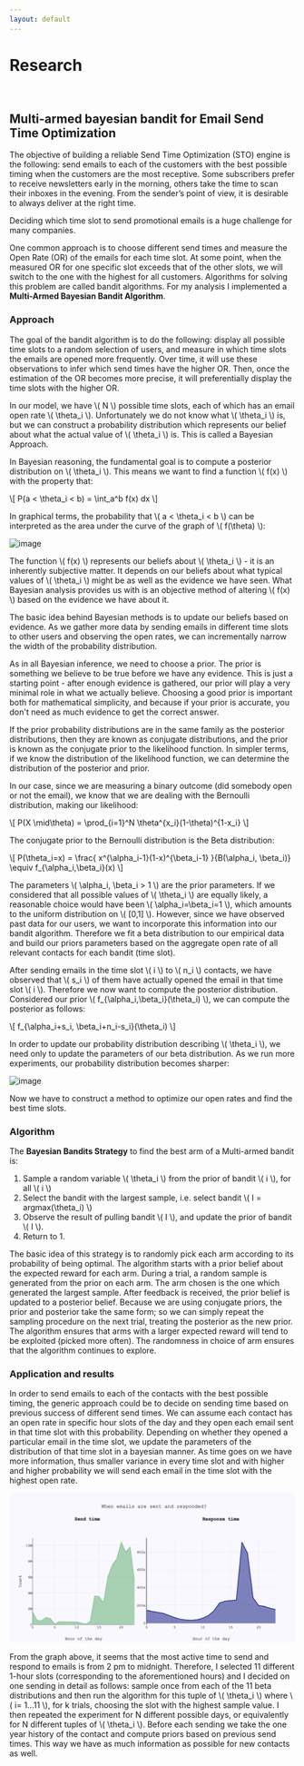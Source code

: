 ```yaml
---
layout: default
---
```


# Research

<br>

## Multi-armed bayesian bandit for Email Send Time Optimization

The objective of building a reliable Send Time Optimization (STO) engine is the following: send emails to each of the customers with the best possible timing when the customers are the most receptive. Some subscribers prefer to receive newsletters early in the morning, others take the time to scan their inboxes in the evening.  From the sender’s point of view, it is desirable to always deliver at the right time.

Deciding which time slot to send promotional emails is a huge challenge for many companies.

One common approach is to choose different send times and measure the Open Rate (OR) of the emails for each time slot. At some point, when the measured OR for one specific slot exceeds that of the other slots, we will switch to the one with the highest for all customers. Algorithms for solving this problem are called bandit algorithms. For my analysis I implemented a **Multi-Armed Bayesian Bandit Algorithm**.
<br>


### Approach

The goal of the bandit algorithm is to do the following: display all possible time slots to a random selection of users, and measure in which time slots the emails are opened more frequently. Over time, it will use these observations to infer which send times have the higher OR. Then, once the estimation of the OR becomes more precise, it will preferentially display the time slots with the higher OR.

In our model, we have \\( N \\) possible time slots, each of which has an email open rate \\( \theta_i \\). Unfortunately we do not know what \\( \theta_i \\) is, but we can construct a probability distribution which represents our belief about what the actual value of \\( \theta_i \\) is. This is called a Bayesian Approach.

In Bayesian reasoning, the fundamental goal is to compute a posterior distribution on \\( \theta_i \\). This means we want to find a function \\( f(x) \\) with the property that:

\\[ P(a < \theta_i < b) = \int_a^b f(x) dx \\]

In graphical terms, the probability that \\( a < \theta_i < b \\) can be interpreted as the area under the curve of the graph of \\( f(\theta) \\):

![image](https://www.chrisstucchio.com/blog_media/2013/bayesian_analysis_conversion_rates/posterior_distribution.png)

The function \\( f(x) \\) represents our beliefs about \\( \theta_i \\) - it is an inherently subjective matter. It depends on our beliefs about what typical values of \\( \theta_i \\) might be as well as the evidence we have seen. What Bayesian analysis provides us with is an objective method of altering \\( f(x) \\) based on the evidence we have about it.

The basic idea behind Bayesian methods is to update our beliefs based on evidence. As we gather more data by sending emails in different time slots to other users and observing the open rates, we can incrementally narrow the width of the probability distribution.

As in all Bayesian inference, we need to choose a prior. The prior is something we believe to be true before we have any evidence. This is just a starting point - after enough evidence is gathered, our prior will play a very minimal role in what we actually believe. Choosing a good prior is important both for mathematical simplicity, and because if your prior is accurate, you don't need as much evidence to get the correct answer.

If the prior probability distributions are in the same family as the posterior distributions, then they are known as conjugate distributions, and the prior is known as the conjugate prior to the likelihood function. In simpler terms, if we know the distribution of the likelihood function, we can determine the distribution of the posterior and prior.

In our case, since we are measuring a binary outcome (did somebody open or not the email), we know that we are dealing with the Bernoulli distribution, making our likelihood:

\\[ P(X \mid\theta) = \prod_{i=1}^N \theta^{x_i}(1-\theta)^{1-x_i} \\]

The conjugate prior to the Bernoulli distribution is the Beta distribution:

\\[  P(\theta_i=x) = \frac{ x^{\alpha_i-1}(1-x)^{\beta_i-1} }{B(\alpha_i, \beta_i)} \equiv f_{\alpha_i,\beta_i}(x) \\]


The parameters \\( \alpha_i, \beta_i > 1 \\) are the prior parameters. If we considered that all possible values of \\( \theta_i \\) are equally likely, a reasonable choice would have been \\( \alpha_i=\beta_i=1 \\), which amounts to the uniform distribution on \\( [0,1] \\). However, since we have observed past data for our users, we want to incorporate this information into our bandit algorithm. Therefore we fit a beta distribution to our empirical data and build our priors parameters based on the aggregate open rate of all relevant contacts for each bandit (time slot).

After sending emails in the time slot \\( i \\) to \\( n_i \\) contacts, we have observed that \\( s_i \\) of them have actually opened the email in that time slot \\( i \\). Therefore we now want to compute the posterior distribution. Considered our prior \\( f_{\alpha_i,\beta_i}(\theta_i) \\), we can compute the posterior as follows:

\\[ f_{\alpha_i+s_i, \beta_i+n_i-s_i}(\theta_i) \\]

In order to update our probability distribution describing \\( \theta_i \\), we need only to update the parameters of our beta distribution. As we run more experiments, our probability distribution becomes sharper:

![image](https://www.chrisstucchio.com/blog_media/2013/bayesian_bandit/beta_distribution_evolution.png)

Now we have to construct a method to optimize our open rates and find the best time slots.


### Algorithm

The **Bayesian Bandits Strategy** to find the best arm of a Multi-armed bandit is:

1. Sample a random variable \\( \theta_i \\) from the prior of bandit \\( i \\), for all \\( i \\)
2. Select the bandit with the largest sample, i.e. select bandit \\( I = argmax(\theta_i) \\)
3. Observe the result of pulling bandit \\( I \\), and update the prior of bandit \\( I \\).
4. Return to 1.

The basic idea of this strategy is to randomly pick each arm according to its probability of being optimal. The algorithm starts with a prior belief about the expected reward for each arm. During a trial, a random sample is generated from the prior on each arm. The arm chosen is the one which generated the largest sample. After feedback is received, the prior belief is updated to a posterior belief. Because we are using conjugate priors, the prior and posterior take the same form; so we can simply repeat the sampling procedure on the next trial, treating the posterior as the new prior.
The algorithm ensures that arms with a larger expected reward will tend to be exploited (picked more often). The randomness in choice of arm ensures that the algorithm continues to explore.

### Application and results

In order to  send emails to each of the contacts with the best possible timing, the generic approach could be to decide on sending time based on previous success of different send times.
We can assume each contact has an open rate in specific hour slots of the day and they open each email sent in that time slot with this probability. Depending on whether they opened a particular email in the time slot, we update the parameters of the distribution of that time slot in a bayesian manner. As time goes on we have more information, thus smaller variance in every time slot and with higher and higher probability we will send each email in the time slot with the highest open rate.


![image](images/new.png)

From the graph above, it seems that the most active time to send and respond to emails is from 2 pm to midnight. Therefore, I selected 11 different 1-hour slots (corresponding to the aforementioned hours) and I decided on one sending in detail as follows: sample once from each of the 11 beta distributions and then run the algorithm for this tuple of \\( \theta_i \\) where \\( i= 1...11 \\), for k trials, choosing the slot with the highest sample value. I then repeated the experiment for N different possible days, or equivalently for N different tuples of \\( \theta_i \\).
Before each sending we take the one year history of the contact and compute priors based on previous send times.
This way we have as much information as possible for new contacts as well.








<br>
<br>
